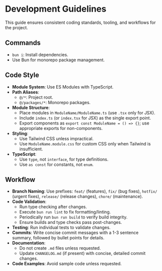 # Development Guidelines

This guide ensures consistent coding standards, tooling, and workflows for the project.

## Commands

- `bun i`: Install dependencies.
- Use Bun for monorepo package management.

## Code Style

- **Module System**: Use ES Modules with TypeScript.
- **Path Aliases**:
  - `@/*`: Project root.
  - `@/packages/*`: Monorepo packages.
- **Module Structure**:
  - Place modules in `ModuleName/ModuleName.ts` (use `.tsx` only for JSX).
  - Include `index.ts` (or `index.tsx` for JSX) as the single export point.
  - Export components as `export const ModuleName = () => {}`; use appropriate exports for non-components.
- **Styling**:
  - Use Tailwind CSS unless impractical.
  - Use `ModuleName.module.css` for custom CSS only when Tailwind is insufficient.
- **TypeScript**:
  - Use `type`, not `interface`, for type definitions.
  - Use `as const` for constants, not `enum`.

## Workflow

- **Branch Naming**: Use prefixes: `feat/` (features), `fix/` (bug fixes), `hotfix/` (urgent fixes), `release/` (release changes), `chore/` (maintenance).
- **Code Validation**:
  - Run type checking after changes.
  - Execute `bun run lint` to fix formatting/linting.
  - Periodically run `bun run build` to verify build integrity.
  - Ensure builds and type checks pass post-changes.
- **Testing**: Run individual tests to validate changes.
- **Commits**: Write concise commit messages with a 1-3 sentence summary, followed by bullet points for details.
- **Documentation**:
  - Do not create `.md` files unless requested.
  - Update `CHANGELOG.md` (if present) with concise, detailed commit changes.
- **Code Examples**: Avoid sample code unless requested.
